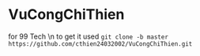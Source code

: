# VuCongChiThien
for 99 Tech
\n
to get it used ``` git clone -b master https://github.com/cthien24032002/VuCongChiThien.git ```
